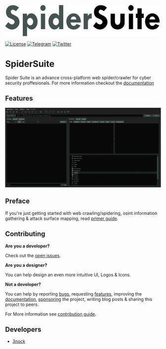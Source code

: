 <img src="resources/logo.png" width=500/>

[![License](https://img.shields.io/badge/license-GPLv3-green.svg)](https://raw.githubusercontent.com/3nock/SpiderSuite/main/LICENSE)
[![Telegram](https://img.shields.io/badge/chat-%20on%20Telegram-blue.svg)](https://telegram.me/SpiderSuite) 
[![Twitter](https://img.shields.io/twitter/follow/sub3suite?label=twitter&style=social)](https://twitter.com/spider_suite)

# SpiderSuite

Spider Suite is an advance cross-platform web spider/crawler for cyber security proffesionals. 
For more information checkout the [documentation](https://github.com/3nock/SpiderSuite/wiki)

## Features

<img src="resources/screenshots.gif"/>

## Preface

If you're just getting started with web crawling/spidering, osint information gathering & attack surface mapping, read [primer guide](PRIMER.md).

## Contributing 

**Are you a developer?**

Check out the [open issues](https://github.com/3nock/SpiderSuite/issues).

**Are you a designer?**

You can help design an even more intuitive UI, Logos & Icons.

**Not a developer?**

You can help by reporting [bugs](https://github.com/3nock/SpiderSuite/issues), requesting [features](https://github.com/3nock/SpiderSuite/issues), improving the [documentation](https://github.com/3nock/SpiderSuite/wiki), [sponsoring](SPONSOR.md) the project, writing blog posts & sharing this project to peers.

For More information see [contribution guide](CONTRIBUTING.md).

## Developers

- [3nock](https://twitter.com/3nock_)